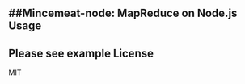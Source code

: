 ##Mincemeat-node: MapReduce on Node.js
Usage
-----------
Please see example
License
-----------
MIT
